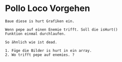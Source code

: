 # Pollo Loco Vorgehen



```pseudocode
Baue diese is hurt Grafiken ein. 

Wenn pepe auf einen Enemie trifft. Soll die isHurt()
Funktion einmal durchlaufen. 

So ähnlich wie ist dead. 

1. Füge die Bilder is hurt in ein array. 
2. Wo trifft pepe auf enemies. ?
```



```pseudocode


```

